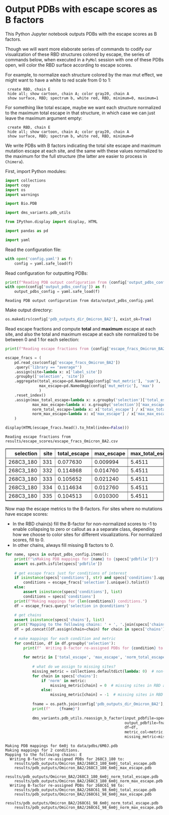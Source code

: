 # Output PDBs with escape scores as B factors
This Python Jupyter notebook outputs PDBs with the escape scores as B factors.

Though we will want more elaborate series of commands to codify our visualization of these RBD structures colored by escape, the series of commands below, when executed in a `PyMol` session with one of these PDBs open, will color the RBD surface according to escape scores.

For example, to normalize each structure colored by the max mut effect, we might want to have a white to red scale from 0 to 1:

     create RBD, chain E
     hide all; show cartoon, chain A; color gray20, chain A
     show surface, RBD; spectrum b, white red, RBD, minimum=0, maximum=1
     
For something like total escape, maybe we want each structure normalized to the maximum total escape in that structure, in which case we can just leave the maximum argument empty:

     create RBD, chain E
     hide all; show cartoon, chain A; color gray20, chain A
     show surface, RBD; spectrum b, white red, RBD, minimum=0
     
We write PDBs with B factors indicating the total site escape and maximum mutation escape at each site, and the same with these values normalized to the maximum for the full structure (the latter are easier to process in `Chimera`).

First, import Python modules:


```python
import collections
import copy
import os
import warnings

import Bio.PDB

import dms_variants.pdb_utils

from IPython.display import display, HTML

import pandas as pd

import yaml
```

Read the configuration file:


```python
with open('config.yaml') as f:
    config = yaml.safe_load(f)
```

Read configuration for outputting PDBs:


```python
print(f"Reading PDB output configuration from {config['output_pdbs_config']}")
with open(config['output_pdbs_config']) as f:
    output_pdbs_config = yaml.safe_load(f)
```

    Reading PDB output configuration from data/output_pdbs_config.yaml


Make output directory:


```python
os.makedirs(config['pdb_outputs_dir_Omicron_BA2'], exist_ok=True)
```

Read escape fractions and compute **total** and **maximum** escape at each site, and also the total and maximum escape at each site normalized to be between 0 and 1 for each selection:


```python
print(f"Reading escape fractions from {config['escape_fracs_Omicron_BA2']}")

escape_fracs = (
    pd.read_csv(config['escape_fracs_Omicron_BA2'])
    .query('library == "average"')
    .assign(site=lambda x: x['label_site'])
    .groupby(['selection', 'site'])
    .aggregate(total_escape=pd.NamedAgg(config['mut_metric'], 'sum'),
               max_escape=pd.NamedAgg(config['mut_metric'], 'max')
               )
    .reset_index()
    .assign(max_total_escape=lambda x: x.groupby('selection')['total_escape'].transform('max'),
            max_max_escape=lambda x: x.groupby('selection')['max_escape'].transform('max'),
            norm_total_escape=lambda x: x['total_escape'] / x['max_total_escape'],
            norm_max_escape=lambda x: x['max_escape'] / x['max_max_escape'])
    )

display(HTML(escape_fracs.head().to_html(index=False)))
```

    Reading escape fractions from results/escape_scores/escape_fracs_Omicron_BA2.csv



<table border="1" class="dataframe">
  <thead>
    <tr style="text-align: right;">
      <th>selection</th>
      <th>site</th>
      <th>total_escape</th>
      <th>max_escape</th>
      <th>max_total_escape</th>
      <th>max_max_escape</th>
      <th>norm_total_escape</th>
      <th>norm_max_escape</th>
    </tr>
  </thead>
  <tbody>
    <tr>
      <td>268C3_180</td>
      <td>331</td>
      <td>0.077630</td>
      <td>0.009994</td>
      <td>5.4511</td>
      <td>0.7836</td>
      <td>0.014241</td>
      <td>0.012754</td>
    </tr>
    <tr>
      <td>268C3_180</td>
      <td>332</td>
      <td>0.114868</td>
      <td>0.014760</td>
      <td>5.4511</td>
      <td>0.7836</td>
      <td>0.021072</td>
      <td>0.018836</td>
    </tr>
    <tr>
      <td>268C3_180</td>
      <td>333</td>
      <td>0.105652</td>
      <td>0.021240</td>
      <td>5.4511</td>
      <td>0.7836</td>
      <td>0.019382</td>
      <td>0.027106</td>
    </tr>
    <tr>
      <td>268C3_180</td>
      <td>334</td>
      <td>0.114634</td>
      <td>0.012760</td>
      <td>5.4511</td>
      <td>0.7836</td>
      <td>0.021030</td>
      <td>0.016284</td>
    </tr>
    <tr>
      <td>268C3_180</td>
      <td>335</td>
      <td>0.104513</td>
      <td>0.010300</td>
      <td>5.4511</td>
      <td>0.7836</td>
      <td>0.019173</td>
      <td>0.013144</td>
    </tr>
  </tbody>
</table>


Now map the escape metrics to the B-factors.
For sites where no mutations have escape scores:
 - In the RBD chain(s) fill the B-factor for non-normalized scores to -1 to enable collapsing to zero or callout as a a separate class, depending how we choose to color sites for different visualizations. For normalized scores, fill to 0.
 - In other chains, always fill missing B factors to 0.  


```python
for name, specs in output_pdbs_config.items():
    print(f"\nMaking PDB mappings for {name} to {specs['pdbfile']}")
    assert os.path.isfile(specs['pdbfile'])
    
    # get escape fracs just for conditions of interest
    if isinstance(specs['conditions'], str) and specs['conditions'].upper() == 'ALL':
        conditions = escape_fracs['selection'].unique().tolist()
    else:
        assert isinstance(specs['conditions'], list)
        conditions = specs['conditions']
    print(f"Making mappings for {len(conditions)} conditions.")
    df = escape_fracs.query('selection in @conditions')
    
    # get chains
    assert isinstance(specs['chains'], list)
    print('Mapping to the following chains: ' + ', '.join(specs['chains']))
    df = pd.concat([df.assign(chain=chain) for chain in specs['chains']], ignore_index=True)
    
    # make mappings for each condition and metric
    for condition, df in df.groupby('selection'):
        print(f"  Writing B-factor re-assigned PDBs for {condition} to:")
    
        for metric in ['total_escape', 'max_escape', 'norm_total_escape', 'norm_max_escape']:
        
            # what do we assign to missing sites?
            missing_metric = collections.defaultdict(lambda: 0)  # non-RBD chains always fill to zero
            for chain in specs['chains']:
                if 'norm' in metric:
                    missing_metric[chain] = 0  # missing sites in RBD are 0 for normalized metric PDBs
                else:
                    missing_metric[chain] = -1  # missing sites in RBD are -1 for non-normalized metric PDBs
        
            fname = os.path.join(config['pdb_outputs_dir_Omicron_BA2'], f"{condition}_{name}_{metric}.pdb")
            print(f"    {fname}")
            
            dms_variants.pdb_utils.reassign_b_factor(input_pdbfile=specs['pdbfile'],
                                                     output_pdbfile=fname,
                                                     df=df,
                                                     metric_col=metric,
                                                     missing_metric=missing_metric)
```

    
    Making PDB mappings for 6m0j to data/pdbs/6M0J.pdb
    Making mappings for 2 conditions.
    Mapping to the following chains: E
      Writing B-factor re-assigned PDBs for 268C3_180 to:
        results/pdb_outputs/Omicron_BA2/268C3_180_6m0j_total_escape.pdb
        results/pdb_outputs/Omicron_BA2/268C3_180_6m0j_max_escape.pdb
        results/pdb_outputs/Omicron_BA2/268C3_180_6m0j_norm_total_escape.pdb
        results/pdb_outputs/Omicron_BA2/268C3_180_6m0j_norm_max_escape.pdb
      Writing B-factor re-assigned PDBs for 268C61_98 to:
        results/pdb_outputs/Omicron_BA2/268C61_98_6m0j_total_escape.pdb
        results/pdb_outputs/Omicron_BA2/268C61_98_6m0j_max_escape.pdb
        results/pdb_outputs/Omicron_BA2/268C61_98_6m0j_norm_total_escape.pdb
        results/pdb_outputs/Omicron_BA2/268C61_98_6m0j_norm_max_escape.pdb



```python

```
